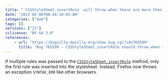 ```yaml
---
title: "`CSSStyleSheet.insertRule` will throw when there are more than one rule"
date: "2013-02-06T08:44:10-05:00"
categories: ["dom"]
tags: []
versions: ["21"]
cclicense: "BY-SA 3.0"
references:
    - url: "https://bugzilla.mozilla.org/show_bug.cgi?id=765599"
      title: "Bug 765599 – CSSStyleSheet.insertRule should throw when there are more than one rule"
---
```

If multiple rules was passed to the [`CSSStyleSheet.insertRule`](https://developer.mozilla.org/en-US/docs/Web/API/CSSStyleSheet/insertRule) method, only the first rule was inserted into the stylesheet. Instead, Firefox now throws an exception `SYNTAX_ERR` like other browsers.
